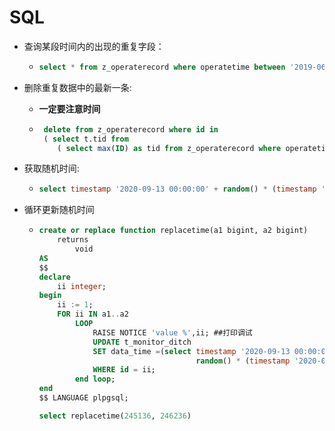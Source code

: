 # SQL

+ 查询某段时间内的出现的重复字段：

  + ```sql
    select * from z_operaterecord where operatetime between '2019-06-28' and '2019-06-29' group  by userid having count(*)>1;
    ```

+ 删除重复数据中的最新一条:

  + **一定要注意时间**

  + ```sql
     delete from z_operaterecord where id in 
     ( select t.tid from 
        ( select max(ID) as tid from z_operaterecord where operatetime between '2019-06-28' and '2019-06-29' group by userid having count(*) >1 ) t);
    ```

+ 获取随机时间:

  + ```sql
    select timestamp '2020-09-13 00:00:00' + random() * (timestamp '2020-09-30 20:00:00' - timestamp '2020-09-13 00:00:00')
    ```

+ 循环更新随机时间

  + ```sql
    create or replace function replacetime(a1 bigint, a2 bigint)
        returns
            void
    AS
    $$
    declare
        ii integer;
    begin
        ii := 1;
        FOR ii IN a1..a2
            LOOP
                RAISE NOTICE 'value %',ii; ##打印调试
                UPDATE t_monitor_ditch
                SET data_time =(select timestamp '2020-09-13 00:00:00' +
                                       random() * (timestamp '2020-09-30 20:00:00' - timestamp '2020-09-13 00:00:00'))
                WHERE id = ii;
            end loop;
    end
    $$ LANGUAGE plpgsql;
    
    select replacetime(245136, 246236)
```
    
    